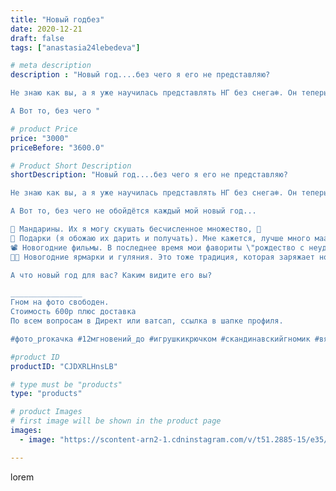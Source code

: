 ```yaml
---
title: "Новый годбез"
date: 2020-12-21
draft: false
tags: ["anastasia24lebedeva"]

# meta description
description : "Новый год....без чего я его не представляю?

Не знаю как вы, а я уже научилась представлять НГ без снега❄️. Он теперь для меня как чудо🌠...

А Вот то, без чего "

# product Price
price: "3000"
priceBefore: "3600.0"

# Product Short Description
shortDescription: "Новый год....без чего я его не представляю?

Не знаю как вы, а я уже научилась представлять НГ без снега❄️. Он теперь для меня как чудо🌠...

А Вот то, без чего не обойдётся каждый мой новый год...

🍊 Мандарины. Их я могу скушать бесчисленное множество, 🤭
🎁 Подарки (я обожаю их дарить и получать). Мне кажется, лучше много маааленьких, чем один большой. 
📽️ Новогодние фильмы. В последнее время мои фавориты \"рождество с неудачниками\" и \"SOS дед мороз, или все сбудется. 
🏳️‍🌈 Новогодние ярмарки и гуляния. Это тоже традиция, которая заряжает новогодней атмосферой.

А что новый год для вас? Каким видите его вы?

________________
Гном на фото свободен.
Стоимость 600р плюс доставка
По всем вопросам в Директ или ватсап, ссылка в шапке профиля.

#фото_proкачка #12мгновений_до #игрушкикрючком #скандинавскийгномик #вязаниекрючком #скороновыйгод #вяжуназаказ #минводылайф #минеральныеводы"

#product ID
productID: "CJDXRLHnsLB"

# type must be "products"
type: "products"

# product Images
# first image will be shown in the product page
images:
  - image: "https://scontent-arn2-1.cdninstagram.com/v/t51.2885-15/e35/131975996_448283212842901_1910432728288873877_n.jpg?se=7&tp=1&_nc_ht=scontent-arn2-1.cdninstagram.com&_nc_cat=101&_nc_ohc=MwAQ_MG2-B0AX8niEQ1&ccb=7-4&oh=9e608dd16ba643548581f8bd5d8afeb6&oe=60843ED8&ig_cache_key=MjQ2ODkxOTM1NTk2OTAyODgwMQ%3D%3D.2-ccb7-4"

---
```

lorem
